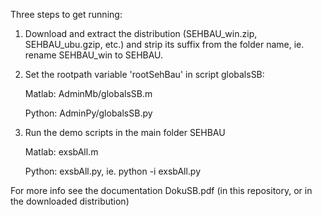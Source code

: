 Three steps to get running: 

1) Download and extract the distribution (SEHBAU_win.zip, SEHBAU_ubu.gzip, etc.) and strip its suffix from the folder name, ie. rename SEHBAU_win to SEHBAU.

2) Set the rootpath variable 'rootSehBau' in script globalsSB:
   
   Matlab: AdminMb/globalsSB.m  
   
   Python: AdminPy/globalsSB.py

3) Run the demo scripts in the main folder SEHBAU

   Matlab: exsbAll.m
   
   Python: exsbAll.py, ie. python -i exsbAll.py

For more info see the documentation DokuSB.pdf (in this repository, or in the downloaded distribution)

